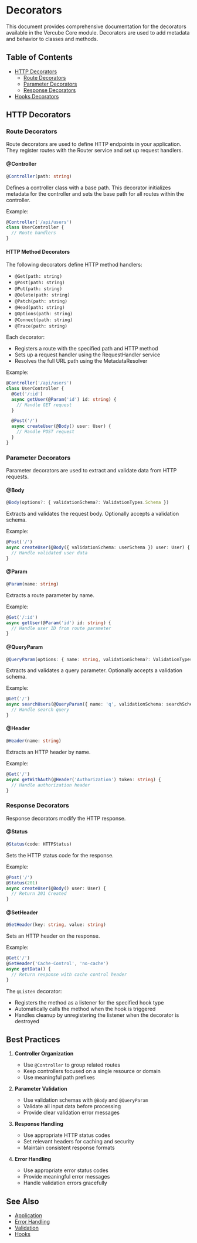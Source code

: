 # Decorators

This document provides comprehensive documentation for the decorators available in the Vercube Core module. Decorators are used to add metadata and behavior to classes and methods.

## Table of Contents

- [HTTP Decorators](#http-decorators)
  - [Route Decorators](#route-decorators)
  - [Parameter Decorators](#parameter-decorators)
  - [Response Decorators](#response-decorators)
- [Hooks Decorators](#hooks-decorators)

## HTTP Decorators

### Route Decorators

Route decorators are used to define HTTP endpoints in your application. They register routes with the Router service and set up request handlers.

#### @Controller

```typescript
@Controller(path: string)
```

Defines a controller class with a base path. This decorator initializes metadata for the controller and sets the base path for all routes within the controller.

Example:
```typescript
@Controller('/api/users')
class UserController {
  // Route handlers
}
```

#### HTTP Method Decorators

The following decorators define HTTP method handlers:

- `@Get(path: string)`
- `@Post(path: string)`
- `@Put(path: string)`
- `@Delete(path: string)`
- `@Patch(path: string)`
- `@Head(path: string)`
- `@Options(path: string)`
- `@Connect(path: string)`
- `@Trace(path: string)`

Each decorator:
- Registers a route with the specified path and HTTP method
- Sets up a request handler using the RequestHandler service
- Resolves the full URL path using the MetadataResolver

Example:
```typescript
@Controller('/api/users')
class UserController {
  @Get('/:id')
  async getUser(@Param('id') id: string) {
    // Handle GET request
  }

  @Post('/')
  async createUser(@Body() user: User) {
    // Handle POST request
  }
}
```

### Parameter Decorators

Parameter decorators are used to extract and validate data from HTTP requests.

#### @Body

```typescript
@Body(options?: { validationSchema?: ValidationTypes.Schema })
```

Extracts and validates the request body. Optionally accepts a validation schema.

Example:
```typescript
@Post('/')
async createUser(@Body({ validationSchema: userSchema }) user: User) {
  // Handle validated user data
}
```

#### @Param

```typescript
@Param(name: string)
```

Extracts a route parameter by name.

Example:
```typescript
@Get('/:id')
async getUser(@Param('id') id: string) {
  // Handle user ID from route parameter
}
```

#### @QueryParam

```typescript
@QueryParam(options: { name: string, validationSchema?: ValidationTypes.Schema })
```

Extracts and validates a query parameter. Optionally accepts a validation schema.

Example:
```typescript
@Get('/')
async searchUsers(@QueryParam({ name: 'q', validationSchema: searchSchema }) query: string) {
  // Handle search query
}
```

#### @Header

```typescript
@Header(name: string)
```

Extracts an HTTP header by name.

Example:
```typescript
@Get('/')
async getWithAuth(@Header('Authorization') token: string) {
  // Handle authorization header
}
```

### Response Decorators

Response decorators modify the HTTP response.

#### @Status

```typescript
@Status(code: HTTPStatus)
```

Sets the HTTP status code for the response.

Example:
```typescript
@Post('/')
@Status(201)
async createUser(@Body() user: User) {
  // Return 201 Created
}
```

#### @SetHeader

```typescript
@SetHeader(key: string, value: string)
```

Sets an HTTP header on the response.

Example:
```typescript
@Get('/')
@SetHeader('Cache-Control', 'no-cache')
async getData() {
  // Return response with cache control header
}
```

The `@Listen` decorator:
- Registers the method as a listener for the specified hook type
- Automatically calls the method when the hook is triggered
- Handles cleanup by unregistering the listener when the decorator is destroyed

## Best Practices

1. **Controller Organization**
   - Use `@Controller` to group related routes
   - Keep controllers focused on a single resource or domain
   - Use meaningful path prefixes

2. **Parameter Validation**
   - Use validation schemas with `@Body` and `@QueryParam`
   - Validate all input data before processing
   - Provide clear validation error messages

3. **Response Handling**
   - Use appropriate HTTP status codes
   - Set relevant headers for caching and security
   - Maintain consistent response formats

5. **Error Handling**
   - Use appropriate error status codes
   - Provide meaningful error messages
   - Handle validation errors gracefully

## See Also

- [Application](/modules/core/application)
- [Error Handling](/guide/error-handling)
- [Validation](./validation.md)
- [Hooks](./hooks.md)

